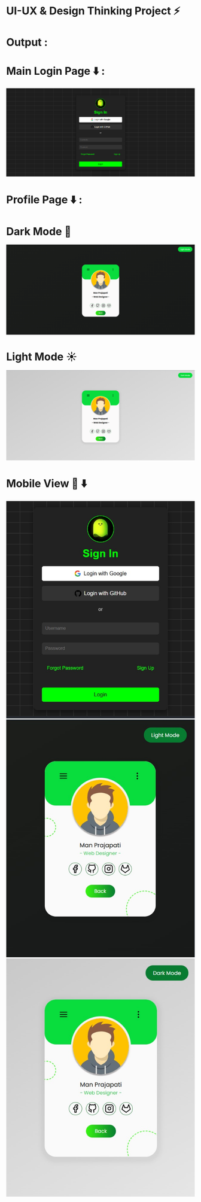 # UI-UX & Design Thinking Project ⚡

# Output :

# Main Login Page ⬇️ :
<img src="01.png"></img>
# Profile Page ⬇️ :
# Dark Mode 🌙
<img src="02.png"></img>
# Light Mode ☀️
<img src="03.png"></img>
# Mobile View 📱 ⬇️
<img src="04.jpg"></img>
<img src="05.jpg"></img>
<img src="06.jpg"></img>
